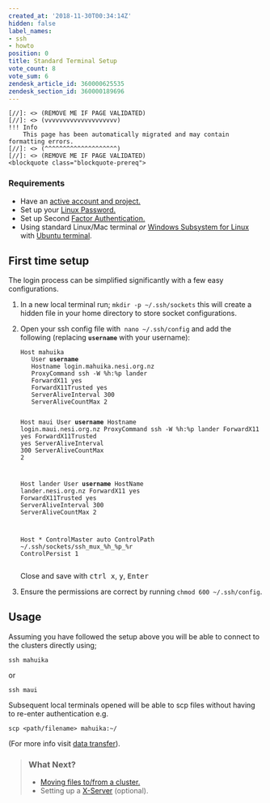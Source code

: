 ```yaml
---
created_at: '2018-11-30T00:34:14Z'
hidden: false
label_names:
- ssh
- howto
position: 0
title: Standard Terminal Setup
vote_count: 8
vote_sum: 6
zendesk_article_id: 360000625535
zendesk_section_id: 360000189696
---
```



    [//]: <> (REMOVE ME IF PAGE VALIDATED)
    [//]: <> (vvvvvvvvvvvvvvvvvvvv)
    !!! Info
        This page has been automatically migrated and may contain formatting errors.
    [//]: <> (^^^^^^^^^^^^^^^^^^^^)
    [//]: <> (REMOVE ME IF PAGE VALIDATED)
    <blockquote class="blockquote-prereq">
<h3 id="prerequisites">Requirements</h3>
<ul>
<li>Have an <a href="https://support.nesi.org.nz/hc/en-gb/sections/360000196195-Accounts-Projects" target="_self">active account and project.</a>
</li>
<li>Set up your <a href="https://support.nesi.org.nz/hc/en-gb/articles/360000335995" target="_self">Linux Password.</a>
</li>
<li>Set up Second <a href="https://support.nesi.org.nz/hc/en-gb/articles/360000203075" target="_self">Factor Authentication.</a>
</li>
<li>Using standard Linux/Mac terminal <em>or</em> <a href="https://support.nesi.org.nz/hc/en-gb/articles/360001075575" target="_self">Windows Subsystem for Linux</a> with <a href="https://support.nesi.org.nz/hc/en-gb/articles/360001050575" target="_self">Ubuntu terminal</a>.</li>
</ul>
</blockquote>
<h2 id="recLinux">First time setup</h2>
<p>The login process can be simplified significantly with a few easy configurations.</p>
<ol>
<li>In a new local terminal run; <code class="nohighlight">mkdir -p ~/.ssh/sockets</code> this will create a hidden file in your home directory to store socket configurations.</li>
<li>
<p>Open your ssh config file with  <code class="nohighlight">nano ~/.ssh/config</code> and add the following (replacing <strong><code class="nohighlight">username</code></strong> with your username):</p>
<pre><code class="nohighlight">Host mahuika
   User <strong>username</strong>
   Hostname login.mahuika.nesi.org.nz
   ProxyCommand ssh -W %h:%p lander
   ForwardX11 <span class="hljs-literal">yes</span>
   ForwardX11Trusted <span class="hljs-literal">yes</span>
   ServerAliveInterval <span class="hljs-number">300</span>
   ServerAliveCountMax <span class="hljs-number">2</span>

Host maui
   User <strong>username</strong>
   Hostname login.maui.nesi.org.nz
   ProxyCommand ssh -W %h:%p lander
   ForwardX11 <span class="hljs-literal">yes</span>
   ForwardX11Trusted <span class="hljs-literal">yes</span>
   ServerAliveInterval <span class="hljs-number">300</span>
   ServerAliveCountMax <span class="hljs-number">2</span>

Host lander
   User <strong>username</strong>
   HostName lander.nesi.org.nz
   ForwardX11 <span class="hljs-literal">yes</span>
   ForwardX11Trusted <span class="hljs-literal">yes</span>
   ServerAliveInterval <span class="hljs-number">300</span>
   ServerAliveCountMax <span class="hljs-number">2</span>

Host *
    ControlMaster auto
    ControlPath ~/.ssh/sockets/ssh_mux_%h_%p_%r
    ControlPersist 1</code></pre>
<p>Close and save with <kbd>ctrl x</kbd>, <kbd>y</kbd>, <kbd>Enter</kbd></p>
</li>
<li>Ensure the permissions are correct by running <code>chmod 600 ~/.ssh/config</code>.</li>
</ol>
<h2>Usage</h2>
<p>Assuming you have followed the setup above you will be able to connect to the clusters directly using;</p>
<pre><code>ssh mahuika</code></pre>
<p>or</p>
<pre><code>ssh maui</code></pre>
<p>Subsequent local terminals opened will be able to scp files without having to re-enter authentication e.g.</p>
<pre><code>scp &lt;path/filename&gt; mahuika:~/</code></pre>
<p>(For more info visit <a style="background-color: #ffffff;" href="https://support.nesi.org.nz/hc/en-gb/articles/360000578455-File-Transfer-with-SCP">data transfer</a>).</p>
<blockquote class="blockquote-postreq">
<h3 id="prerequisites">What Next?</h3>
<ul>
<li><a href="https://support.nesi.org.nz/hc/en-gb/articles/360000578455" target="_self">Moving files to/from a cluster.</a></li>
<li>Setting up a <a href="https://support.nesi.org.nz/hc/en-gb/articles/360001075975" target="_self">X-Server</a> (optional).</li>
</ul>
</blockquote>